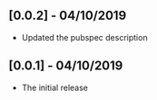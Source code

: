 ## [0.0.2] - 04/10/2019

* Updated the pubspec description
  
## [0.0.1] - 04/10/2019

* The initial release
